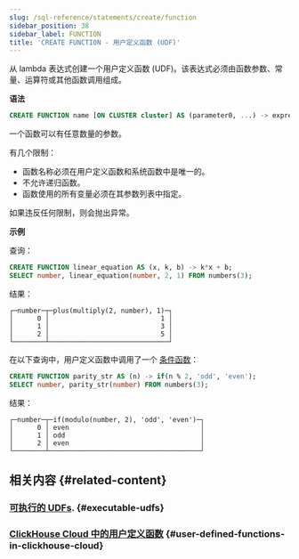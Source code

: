 ```yaml
---
slug: /sql-reference/statements/create/function
sidebar_position: 38
sidebar_label: FUNCTION
title: 'CREATE FUNCTION - 用户定义函数 (UDF)'
---
```


从 lambda 表达式创建一个用户定义函数 (UDF)。该表达式必须由函数参数、常量、运算符或其他函数调用组成。

**语法**

```sql
CREATE FUNCTION name [ON CLUSTER cluster] AS (parameter0, ...) -> expression
```
一个函数可以有任意数量的参数。

有几个限制：

- 函数名称必须在用户定义函数和系统函数中是唯一的。
- 不允许递归函数。
- 函数使用的所有变量必须在其参数列表中指定。

如果违反任何限制，则会抛出异常。

**示例**

查询：

```sql
CREATE FUNCTION linear_equation AS (x, k, b) -> k*x + b;
SELECT number, linear_equation(number, 2, 1) FROM numbers(3);
```

结果：

``` text
┌─number─┬─plus(multiply(2, number), 1)─┐
│      0 │                            1 │
│      1 │                            3 │
│      2 │                            5 │
└────────┴──────────────────────────────┘
```

在以下查询中，用户定义函数中调用了一个 [条件函数](../../../sql-reference/functions/conditional-functions.md)：

```sql
CREATE FUNCTION parity_str AS (n) -> if(n % 2, 'odd', 'even');
SELECT number, parity_str(number) FROM numbers(3);
```

结果：

``` text
┌─number─┬─if(modulo(number, 2), 'odd', 'even')─┐
│      0 │ even                                 │
│      1 │ odd                                  │
│      2 │ even                                 │
└────────┴──────────────────────────────────────┘
```

## 相关内容 {#related-content}

### [可执行的 UDFs](/sql-reference/functions/udf.md). {#executable-udfs}

### [ClickHouse Cloud 中的用户定义函数](https://clickhouse.com/blog/user-defined-functions-clickhouse-udfs) {#user-defined-functions-in-clickhouse-cloud}
